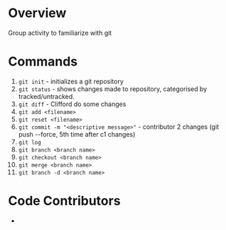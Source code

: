 # Overview
Group activity to familiarize with git

# Commands
1. `git init` - initializes a git repository
2. `git status` - shows changes made to repository, categorised by tracked/untracked.
3. `git diff` - Clifford do some changes
4. `git add <filename>` 
5. `git reset <filename>`
6. `git commit -m "<descriptive message>"` - contributor 2 changes (git push --force, 5th time after c1 changes)
7. `git log`
8. `git branch <branch name>`
9. `git checkout <branch name>`
10. `git merge <branch name>`
11. `git branch -d <branch name>`

# Code Contributors
- <alias of developer>